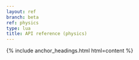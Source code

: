 ```yaml
---
layout: ref
branch: beta
ref: physics
type: lua
title: API reference (physics)
---
```

{% include anchor_headings.html html=content %}